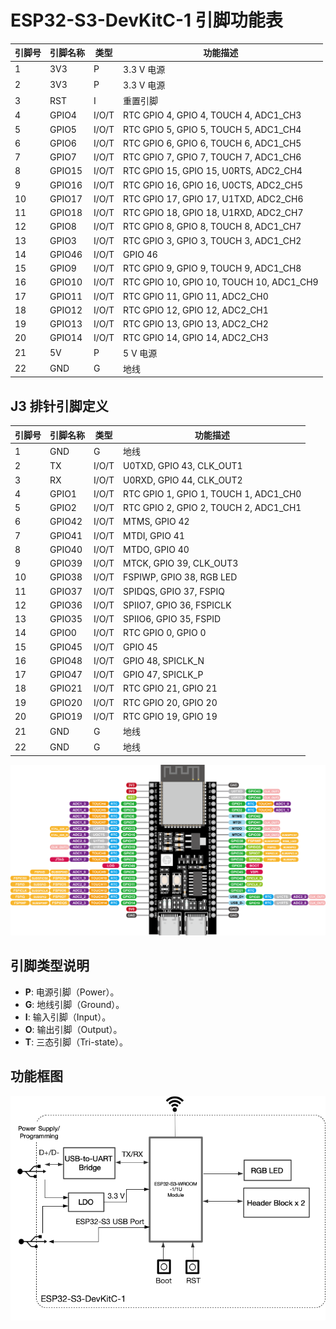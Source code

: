 
# ESP32-S3-DevKitC-1 引脚功能表

| 引脚号 | 引脚名称   | 类型  | 功能描述                                     |
|--------|------------|-------|----------------------------------------------|
| 1      | 3V3        | P     | 3.3 V 电源                                   |
| 2      | 3V3        | P     | 3.3 V 电源                                   |
| 3      | RST        | I     | 重置引脚                                     |
| 4      | GPIO4      | I/O/T | RTC GPIO 4, GPIO 4, TOUCH 4, ADC1_CH3       |
| 5      | GPIO5      | I/O/T | RTC GPIO 5, GPIO 5, TOUCH 5, ADC1_CH4       |
| 6      | GPIO6      | I/O/T | RTC GPIO 6, GPIO 6, TOUCH 6, ADC1_CH5       |
| 7      | GPIO7      | I/O/T | RTC GPIO 7, GPIO 7, TOUCH 7, ADC1_CH6       |
| 8      | GPIO15     | I/O/T | RTC GPIO 15, GPIO 15, U0RTS, ADC2_CH4       |
| 9      | GPIO16     | I/O/T | RTC GPIO 16, GPIO 16, U0CTS, ADC2_CH5       |
| 10     | GPIO17     | I/O/T | RTC GPIO 17, GPIO 17, U1TXD, ADC2_CH6       |
| 11     | GPIO18     | I/O/T | RTC GPIO 18, GPIO 18, U1RXD, ADC2_CH7       |
| 12     | GPIO8      | I/O/T | RTC GPIO 8, GPIO 8, TOUCH 8, ADC1_CH7       |
| 13     | GPIO3      | I/O/T | RTC GPIO 3, GPIO 3, TOUCH 3, ADC1_CH2       |
| 14     | GPIO46     | I/O/T | GPIO 46                                      |
| 15     | GPIO9      | I/O/T | RTC GPIO 9, GPIO 9, TOUCH 9, ADC1_CH8       |
| 16     | GPIO10     | I/O/T | RTC GPIO 10, GPIO 10, TOUCH 10, ADC1_CH9    |
| 17     | GPIO11     | I/O/T | RTC GPIO 11, GPIO 11, ADC2_CH0               |
| 18     | GPIO12     | I/O/T | RTC GPIO 12, GPIO 12, ADC2_CH1               |
| 19     | GPIO13     | I/O/T | RTC GPIO 13, GPIO 13, ADC2_CH2               |
| 20     | GPIO14     | I/O/T | RTC GPIO 14, GPIO 14, ADC2_CH3               |
| 21     | 5V         | P     | 5 V 电源                                     |
| 22     | GND        | G     | 地线                                         |

## J3 排针引脚定义

| 引脚号 | 引脚名称   | 类型  | 功能描述                                     |
|--------|------------|-------|----------------------------------------------|
| 1      | GND        | G     | 地线                                         |
| 2      | TX         | I/O/T | U0TXD, GPIO 43, CLK_OUT1                    |
| 3      | RX         | I/O/T | U0RXD, GPIO 44, CLK_OUT2                    |
| 4      | GPIO1      | I/O/T | RTC GPIO 1, GPIO 1, TOUCH 1, ADC1_CH0      |
| 5      | GPIO2      | I/O/T | RTC GPIO 2, GPIO 2, TOUCH 2, ADC1_CH1      |
| 6      | GPIO42     | I/O/T | MTMS, GPIO 42                                |
| 7      | GPIO41     | I/O/T | MTDI, GPIO 41                                |
| 8      | GPIO40     | I/O/T | MTDO, GPIO 40                                |
| 9      | GPIO39     | I/O/T | MTCK, GPIO 39, CLK_OUT3                     |
| 10     | GPIO38     | I/O/T | FSPIWP, GPIO 38, RGB LED                    |
| 11     | GPIO37     | I/O/T | SPIDQS, GPIO 37, FSPIQ                      |
| 12     | GPIO36     | I/O/T | SPIIO7, GPIO 36, FSPICLK                    |
| 13     | GPIO35     | I/O/T | SPIIO6, GPIO 35, FSPID                      |
| 14     | GPIO0      | I/O/T | RTC GPIO 0, GPIO 0                           |
| 15     | GPIO45     | I/O/T | GPIO 45                                      |
| 16     | GPIO48     | I/O/T | GPIO 48, SPICLK_N                            |
| 17     | GPIO47     | I/O/T | GPIO 47, SPICLK_P                            |
| 18     | GPIO21     | I/O/T | RTC GPIO 21, GPIO 21                        |
| 19     | GPIO20     | I/O/T | RTC GPIO 20, GPIO 20                        |
| 20     | GPIO19     | I/O/T | RTC GPIO 19, GPIO 19                        |
| 21     | GND        | G     | 地线                                         |
| 22     | GND        | G     | 地线                                         |


![Img](./media/img-20250318162525.png)

## 引脚类型说明

- **P**: 电源引脚（Power）。
- **G**: 地线引脚（Ground）。
- **I**: 输入引脚（Input）。
- **O**: 输出引脚（Output）。
- **T**: 三态引脚（Tri-state）。

## 功能框图

![](./media/img-20250318162746.png)

